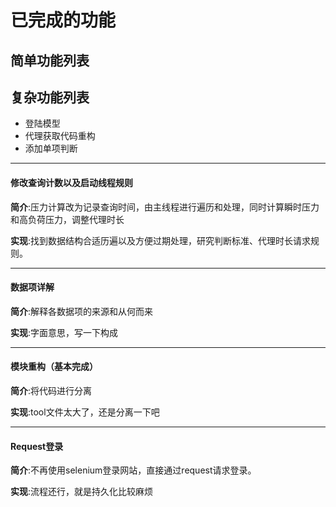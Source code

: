 # 已完成的功能
## 简单功能列表

## 复杂功能列表
* 登陆模型
* 代理获取代码重构
*  添加单项判断 

---
#### 修改查询计数以及启动线程规则
**简介**:压力计算改为记录查询时间，由主线程进行遍历和处理，同时计算瞬时压力和高负荷压力，调整代理时长

**实现**:找到数据结构合适历遍以及方便过期处理，研究判断标准、代理时长请求规则。


---

#### 数据项详解
**简介**:解释各数据项的来源和从何而来

**实现**:字面意思，写一下构成

---
#### 模块重构（基本完成）
**简介**:将代码进行分离

**实现**:tool文件太大了，还是分离一下吧


---
#### Request登录
**简介**:不再使用selenium登录网站，直接通过request请求登录。

**实现**:流程还行，就是持久化比较麻烦

